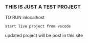 ### THIS IS JUST A TEST PROJECT
TO RUN inlocalhost
```
start live project from vscode
```
updated project will be post in this site

